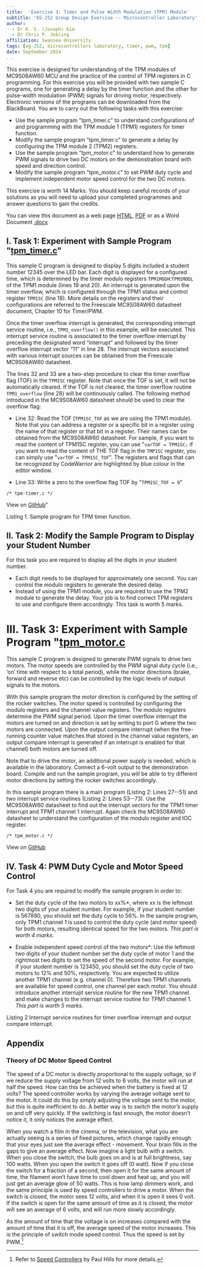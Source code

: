 ```yaml
---
title:  'Exercise 3: Timer and Pulse Width Modulation (TPM) Module'
subtitle: 'EG-252 Group Design Exercise -- Microcontroller Laboratory'
author:
  - Dr K. S. (Joseph) Kim
  - Dr Chris P. Jobling
affiliation: Swansea University
tags: [eg-252, microcontrollers laboratory, timer, pwm, tpm]
date: September 2014
...
```


This exercise is designed for understanding of the TPM modules of MC9S08AW60 MCU
and the practice of the control of TPM registers in C programming. For this exercise
you will be provided with two sample C programs, one for generating a delay by
the timer function and the other for pulse-width modulation (PWM) signals for
driving motor, respectively. Electronic versions of the programs can be
downloaded from the BlackBoard. You are to carry out the following tasks with
this exercise:

- Use the sample program "tpm_timer.c" to understand configurations of and
programming with the TPM module 1 (TPM1) registers for timer function. 
- Modify the sample program "tpm_timer.c" to generate a delay by configuring the
TPM module 2 (TPM2) registers. 
- Use the sample program "tpm_motor.c" to understand how to generate PWM signals 
to drive two DC motors on the demonstration board with speed and direction control. 
- Modify the sample program "tpm_motor.c" to set PWM duty cycle and implement independent motor
speed control for the two DC motors.

This exercise is worth 14 Marks. You should keep careful records of your solutions as you will need to upload
your completed programmes and answer questions to gain the credits.

You can view this document as a web page [HTML](exercise3.html), [PDF](exercise3.pdf) or as a Word Document [.docx](exercise3.docx)

## I. Task 1: Experiment with Sample Program "[tpm_timer.c](https://github.com/cpjobling/EG-252-Resources/tree/master/Microcontroller-Interfacing/Exercises/Exercise3/tpm_timer.c)"

This sample C program is designed to display 5 digits included a student
number 12345 over the LED bar. Each digit is displayed for a configured time,
which is determined by the timer modulo registers `TPM1MODH`:`TPM1MODL` of the
TPM1 module (lines 19 and 20). An interrupt is generated upon the timer
overflow, which is configured through the TPM1 status and control register
`TPM1SC` (line 18). More details on the registers and their configurations are
referred to the Freescale MC9S08AW60 datasheet document, Chapter 10 for
Timer/PWM.

Once the timer overflow interrupt is generated, the corresponding interrupt
service routine, i.e., `TPM1_overflow()` in this example, will be executed.
This interrupt service routine is associated to the timer overflow interrupt
by preceding the designated word “interrupt” and followed by the timer
overflow interrupt vector “11” in line 28. The interrupt vectors associated
with various interrupt sources can be obtained from the Freescale MC9S08AW60
datasheet. 

The lines 32 and 33 are a two-step procedure to clear the timer
overflow flag (TOF) in the `TPM1SC` register. Note that once the TOF is set, it
will not be automatically cleared. If the TOF is not cleared, the timer
overflow routine `TPM1_overflow` (line 28) will be continuously called. The
following method introduced in the MC9S08AW60 datasheet should be used to
clear the overflow flag: 

- Line 32: Read the TOF (`TPM1SC_TOF` as we are using the
TPM1 module). Note that you can address a register or a specific bit in a
register using the name of that register or that bit in a register. Their
names can be obtained from the MC9S08AW60 datasheet. For sample, if you want
to read the content of TPM1SC register, you can use "`varTOF = TPM1SC;` if you
want to read the content of THE TOF flag in the `TMP1SC` register, you can simply
use "`varTOF = TPM1SC_TOF`". The registers and flags that can be recognized by
CodeWarrior are highlighted by blue colour in the editor window. 

- Line 33: Write a zero to the overflow flag TOF by "`TPM1SC_TOF = 0`"

~~~~{include="tpm_timer.c" #tpm_timer_c .c .numberLines}
/* tpm-timer.c */
~~~~~~~~~~
View on [GitHub](https://github.com/cpjobling/EG-252-Resources/blob/master/Microcontroller-Interfacing/Exercises/Exercise3/tpm_timer.c)" 

Listing 1. Sample program for TPM timer function.


## II. Task 2: Modify the Sample Program to Display your Student Number 

For this task you are required to display all the digits in
your student number. 

- Each digit needs to be displayed for approximately one
second. You can control the modulo registers to generate the desired delay. 
- Instead of using the TPM1 module, you are required to use the TPM2 module to
generate the delay. Your job is to find correct TPM registers to use and
configure them accordingly. This task is worth 5 marks. 

# III. Task 3: Experiment with Sample Program "[tpm_motor.c](https://github.com/cpjobling/EG-252-Resources/tree/master/Microcontroller-Interfacing/Exercises/Exercise3/tpm_motor.c) 

This sample C program is designed to generate PWM signals to drive two motors.
The motor speeds are controlled by the PWM signal duty cycle (i.e., ‘on’ time
with respect to a total period), while the motor directions (brake, forward
and reverse etc) can be controlled by the logic levels of output signals to
the motors.

With
this sample program the motor direction is configured by the setting of the
rocker switches. The motor speed is controlled by configuring the modulo
registers and the channel value registers. The modulo registers determine the
PWM signal period. Upon the timer overflow interrupt the motors are turned on
and direction is set by writing to port G where the two motors are connected.
Upon the output compare interrupt (when the free-running counter value matches
that stored in the channel value registers, an output compare interrupt is
generated if an interrupt is enabled for that channel) both motors are turned
off. 

Note that to drive the motor, an additional power supply is needed, which
is available in the laboratory. Connect a 6-volt output to the demonstration
board. Compile and run the sample program, you will be able to try different
motor directions by setting the rocker switches accordingly. 

In this sample program there is a main program (Listing 2: Lines 27--51) and
two interrupt service routines (Listing 2: Lines 53--73). Use the MC9S08AW60
datasheet to find out the interrupt vectors for the TPM1 timer interrupt and
TPM1 channel 1 interrupt. Again check the MC9S08AW60 datasheet to understand
the configuration of the modulo register and IOC register.

~~~~{include="tpm_motor.c" #tpm_motor_c .c .numberLines}
/* tpm_motor.c */
~~~~~~~~~~

View on [GitHub](https://github.com/cpjobling/EG-252-Resources/blob/master/Microcontroller-Interfacing/Exercises/Exercise3/tpm_motor.c) 

## IV. Task 4: PWM Duty Cycle and Motor Speed Control

For Task 4 you are required to modify the sample program in order to: 

- Set the duty cycle of the two motors to xx%*, where _xx_ is the leftmost
two digits of your student number. For example, if your student number is
567890, you should set the duty cycle to 56%. In the sample program, only TPM1
channel 1 is used to control the duty cycle (and motor speed) for both motors,
resulting identical speed for the two motors. *This part is worth 4 marks*.

- Enable independent speed control of the two motors*: Use the leftmost two
digits of your student number set the duty cycle of motor 1 and the rightmost two digits 
to set the speed of the second motor.
For example, if your student number is 123450, you
should set the duty cycle of two motors to 12% and 50%, respectively. You are
expected to utilize another TPM1 channel (e.g. channel 0). Therefore two TPM1
channels are available for speed control, one channel per each motor. You
should introduce another interrupt service routine for the new TPM1 channel
and make changes to the interrupt service routine for TPM1 channel 1. _This
part is worth 5 marks_.

Listing 2 Interrupt service routines for timer overflow interrupt and
output compare interrupt. 

## Appendix 
### Theory of DC Motor Speed Control 

The
speed of a DC motor is directly proportional to the supply voltage, so if we
reduce the supply voltage from 12 volts to 6 volts, the motor will run at half
the speed. How can this be achieved when the battery is fixed at 12 volts? The
speed controller works by varying the average voltage sent to the motor. It
could do this by simply adjusting the voltage sent to the motor, but this is
quite inefficient to do. A better way is to switch the motor’s supply on and
off very quickly. If the switching is fast enough, the motor doesn’t notice
it, it only notices the average effect. 

When you watch a film in the cinema, or the
television, what you are actually seeing is a series of fixed pictures, which
change rapidly enough that your eyes just see the average effect - movement.
Your brain fills in the gaps to give an average effect. Now imagine a light
bulb with a switch. When you close the switch, the bulb goes on and is at full
brightness, say 100 watts. When you open the switch it goes off (0 watt). Now
if you close the switch for a fraction of a second, then open it for the same
amount of time, the filament won’t have time to cool down and heat up, and you
will just get an average glow of 50 watts. This is how lamp dimmers work, and
the same principle is used by speed controllers to drive a motor. When the
switch is closed, the motor sees 12 volts, and when it is open it sees 0 volt.
If the switch is open for the same amount of time as it is closed, the motor
will see an average of 6 volts, and will run more slowly accordingly. 

As the amount of time that the voltage is on increases compared with the
amount of time that it is off, the average speed of the motor increases. This
is the principle of switch mode speed control. Thus the speed is set by
PWM.[^1]

[^1]: Refer to [Speed Controllers](http://homepages.which.net/~paul.hills/SpeedControl/SpeedControllersBody.html) by Paul Hills for more details.
